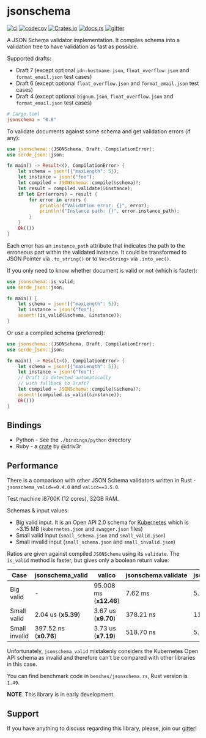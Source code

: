 # jsonschema

[![ci](https://github.com/Stranger6667/jsonschema-rs/workflows/ci/badge.svg)](https://github.com/Stranger6667/jsonschema-rs/actions)
[![codecov](https://codecov.io/gh/Stranger6667/jsonschema-rs/branch/master/graph/badge.svg)](https://codecov.io/gh/Stranger6667/jsonschema-rs)
[![Crates.io](https://img.shields.io/crates/v/jsonschema.svg)](https://crates.io/crates/jsonschema)
[![docs.rs](https://docs.rs/jsonschema/badge.svg?version=0.8.1)](https://docs.rs/jsonschema/0.8.1/jsonschema/)
[![gitter](https://img.shields.io/gitter/room/Stranger6667/jsonschema-rs.svg)](https://gitter.im/Stranger6667/jsonschema-rs)

A JSON Schema validator implementation. It compiles schema into a validation tree to have validation as fast as possible.

Supported drafts:

- Draft 7 (except optional `idn-hostname.json`, `float_overflow.json` and `format_email.json` test cases)
- Draft 6 (except optional `float_overflow.json` and `format_email.json` test cases)
- Draft 4 (except optional `bignum.json`, `float_overflow.json` and `format_email.json` test cases)

```toml
# Cargo.toml
jsonschema = "0.8"
```

To validate documents against some schema and get validation errors (if any):

```rust
use jsonschema::{JSONSchema, Draft, CompilationError};
use serde_json::json;

fn main() -> Result<(), CompilationError> {
    let schema = json!({"maxLength": 5});
    let instance = json!("foo");
    let compiled = JSONSchema::compile(&schema)?;
    let result = compiled.validate(&instance);
    if let Err(errors) = result {
        for error in errors {
            println!("Validation error: {}", error);
            println!("Instance path: {}", error.instance_path);
        }
    }
    Ok(())
}
```

Each error has an `instance_path` attribute that indicates the path to the erroneous part within the validated instance.
It could be transformed to JSON Pointer via `.to_string()` or to `Vec<String>` via `.into_vec()`.

If you only need to know whether document is valid or not (which is faster):

```rust
use jsonschema::is_valid;
use serde_json::json;

fn main() {
    let schema = json!({"maxLength": 5});
    let instance = json!("foo");
    assert!(is_valid(&schema, &instance));
}
```

Or use a compiled schema (preferred):

```rust
use jsonschema::{JSONSchema, Draft, CompilationError};
use serde_json::json;

fn main() -> Result<(), CompilationError> {
    let schema = json!({"maxLength": 5});
    let instance = json!("foo");
    // Draft is detected automatically
    // with fallback to Draft7
    let compiled = JSONSchema::compile(&schema)?;
    assert!(compiled.is_valid(&instance));
    Ok(())
}
```

## Bindings

- Python - See the `./bindings/python` directory
- Ruby - a [crate](https://github.com/driv3r/rusty_json_schema) by @driv3r

## Performance

There is a comparison with other JSON Schema validators written in Rust - `jsonschema_valid==0.4.0` and `valico==3.5.0`.

Test machine i8700K (12 cores), 32GB RAM.

Schemas & input values:

- Big valid input. It is an Open API 2.0 schema for [Kubernetes](https://raw.githubusercontent.com/APIs-guru/openapi-directory/master/APIs/kubernetes.io/v1.10.0/swagger.yaml) which is ~3.15 MB (`kubernetes.json` and `swagger.json` files)
- Small valid input (`small_schema.json` and `small_valid.json`)
- Small invalid input (`small_schema.json` and `small_invalid.json`)

Ratios are given against compiled `JSONSchema` using its `validate`. The `is_valid` method is faster, but gives only a boolean return value:

| Case          | jsonschema_valid        | valico                  | jsonschema.validate   | jsonschema.is_valid    |
| ------------- | ----------------------- | ----------------------- | --------------------- | ---------------------- |
| Big valid     | -                       | 95.008 ms (**x12.46**)  | 7.62 ms               | 5.785 ms (**x0.75**)   |
| Small valid   | 2.04 us    (**x5.39**)  | 3.67 us   (**x9.70**)   | 378.21 ns             | 113.3 ns (**x0.29**)   |
| Small invalid | 397.52 ns  (**x0.76**)  | 3.73 us   (**x7.19**)   | 518.70 ns             | 5.53 ns  (**x0.01**)   |

Unfortunately, `jsonschema_valid` mistakenly considers the Kubernetes Open API schema as invalid and therefore can't be compared with other libraries in this case.

You can find benchmark code in `benches/jsonschema.rs`, Rust version is `1.49`.

**NOTE**. This library is in early development.

## Support

If you have anything to discuss regarding this library, please, join our [gitter](https://gitter.im/Stranger6667/jsonschema-rs)!
